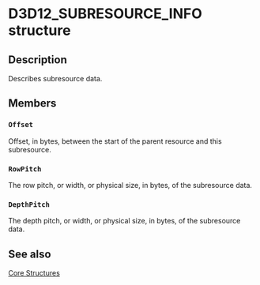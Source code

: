 # D3D12_SUBRESOURCE_INFO structure

## Description

Describes subresource data.

## Members

### `Offset`

Offset, in bytes, between the start of the parent resource and this subresource.

### `RowPitch`

The row pitch, or width, or physical size, in bytes, of the subresource data.

### `DepthPitch`

The depth pitch, or width, or physical size, in bytes, of the subresource data.

## See also

[Core Structures](https://learn.microsoft.com/windows/desktop/direct3d12/direct3d-12-structures)